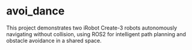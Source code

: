 # avoi_dance
This project demonstrates two iRobot Create-3 robots autonomously navigating without collision, using ROS2 for intelligent path planning and obstacle avoidance in a shared space.
